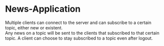 # News-Application

Multiple clients can connect to the server and can subscribe to a certain topic, either new or existent.<br />
Any news on a topic will be sent to the clients that subscribed to that certain topic. A client can choose to stay subscribed to a topic even after logout.
